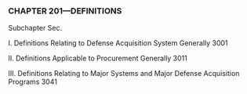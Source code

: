 ### **CHAPTER 201—DEFINITIONS** ###

Subchapter Sec.

I. Definitions Relating to Defense Acquisition System Generally 3001

II. Definitions Applicable to Procurement Generally 3011

III. Definitions Relating to Major Systems and Major Defense Acquisition Programs 3041